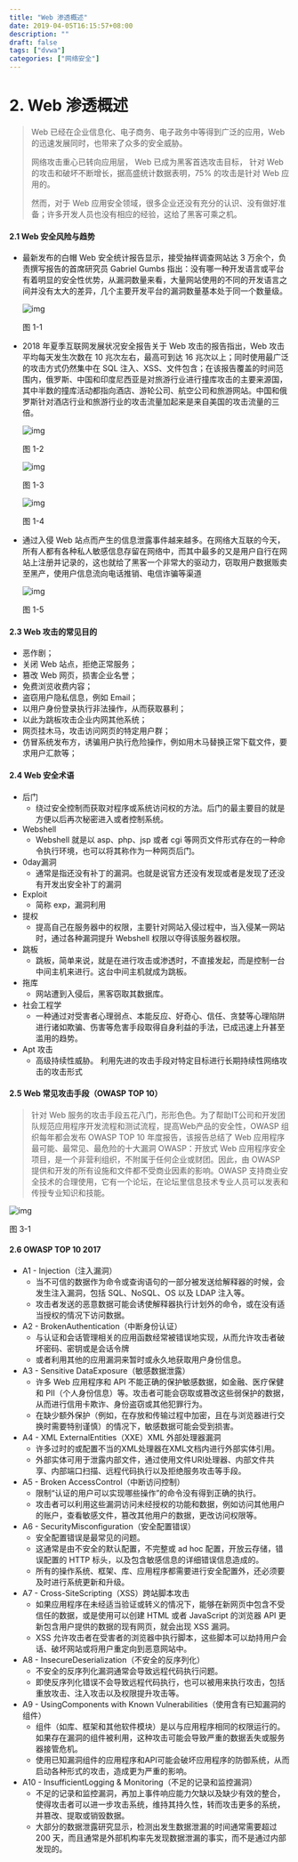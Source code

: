 ```yaml
---
title: "Web 渗透概述"
date: 2019-04-05T16:15:57+08:00
description: ""
draft: false
tags: ["dvwa"]
categories: ["网络安全"]
---
```


<!--more-->



# 2. Web 渗透概述

> Web 已经在企业信息化、电子商务、电子政务中等得到广泛的应用，Web 的迅速发展同时，也带来了众多的安全威胁。
>
> 网络攻击重心已转向应用层， Web 已成为黑客首选攻击目标， 针对 Web 的攻击和破坏不断增长，据高盛统计数据表明，75% 的攻击是针对 Web 应用的。
>
> 然而，对于 Web 应用安全领域，很多企业还没有充分的认识、没有做好准备；许多开发人员也没有相应的经验，这给了黑客可乘之机。

#### 2.1 Web 安全风险与趋势

- 最新发布的白帽 Web 安全统计报告显示，接受抽样调查网站达 3 万余个，负责撰写报告的首席研究员 Gabriel Gumbs 指出：没有哪一种开发语言或平台有着明显的安全性优势，从漏洞数量来看，大量网站使用的不同的开发语言之间并没有太大的差异，几个主要开发平台的漏洞数量基本处于同一个数量级。

  

  ![img](../../img/15345551146538.jpg)

  图 1-1

  

- 2018 年夏季互联网发展状况安全报告关于 Web 攻击的报告指出，Web 攻击平均每天发生次数在 10 兆次左右，最高可到达 16 兆次以上；同时使用最广泛的攻击方式仍然集中在 SQL 注入、XSS、文件包含；在该报告覆盖的时间范围内，俄罗斯、中国和印度尼西亚是对旅游行业进行撞库攻击的主要来源国，其中半数的撞库活动都指向酒店、游轮公司、航空公司和旅游网站。中国和俄罗斯针对酒店行业和旅游行业的攻击流量加起来是来自美国的攻击流量的三倍。

  

  ![img](../../img/15345553145801.jpg)

  图 1-2

  

  

  ![img](../../img/15345554759383.jpg)

  图 1-3

  

  

  ![img](../../img/15345555026108.jpg)

  图 1-4

  

- 通过入侵 Web 站点而产生的信息泄露事件越来越多。在网络大互联的今天，所有人都有各种私人敏感信息存留在网络中，而其中最多的又是用户自行在网站上注册并记录的，这也就给了黑客一个非常大的驱动力，窃取用户数据贩卖至黑产，使用户信息流向电话推销、电信诈骗等渠道

  

  ![img](../../img/15345562273645.jpg)

  图 1-5

  

#### 2.3 Web 攻击的常见目的

- 恶作剧；
- 关闭 Web 站点，拒绝正常服务；
- 篡改 Web 网页，损害企业名誉；
- 免费浏览收费内容；
- 盗窃用户隐私信息，例如 Email；
- 以用户身份登录执行非法操作，从而获取暴利；
- 以此为跳板攻击企业内网其他系统；
- 网页挂木马，攻击访问网页的特定用户群；
- 仿冒系统发布方，诱骗用户执行危险操作，例如用木马替换正常下载文件，要求用户汇款等；

#### 2.4 Web 安全术语

- 后门
  - 绕过安全控制而获取对程序或系统访问权的方法。后门的最主要目的就是方便以后再次秘密进入或者控制系统。
- Webshell
  - Webshell 就是以 asp、php、jsp 或者 cgi 等网页文件形式存在的一种命令执行环境，也可以将其称作为一种网页后门。
- 0day漏洞
  - 通常是指还没有补丁的漏洞。也就是说官方还没有发现或者是发现了还没有开发出安全补丁的漏洞
- Exploit
  - 简称 exp，漏洞利用
- 提权
  - 提高自己在服务器中的权限，主要针对网站入侵过程中，当入侵某一网站时，通过各种漏洞提升 Webshell 权限以夺得该服务器权限。
- 跳板
  - 跳板，简单来说，就是在进行攻击或渗透时，不直接发起，而是控制一台中间主机来进行。这台中间主机就成为跳板。
- 拖库
  - 网站遭到入侵后，黑客窃取其数据库。
- 社会工程学
  - 一种通过对受害者心理弱点、本能反应、好奇心、信任、贪婪等心理陷阱进行诸如欺骗、伤害等危害手段取得自身利益的手法，已成迅速上升甚至滥用的趋势。
- Apt 攻击
  - 高级持续性威胁。 利用先进的攻击手段对特定目标进行长期持续性网络攻击的攻击形式

#### 2.5 Web 常见攻击手段（OWASP TOP 10）

> 针对 Web 服务的攻击手段五花八门，形形色色。为了帮助IT公司和开发团队规范应用程序开发流程和测试流程，提高Web产品的安全性，OWASP 组织每年都会发布 OWASP TOP 10 年度报告，该报告总结了 Web 应用程序最可能、最常见、最危险的十大漏洞
> OWASP：开放式 Web 应用程序安全项目，是一个非营利组织，不附属于任何企业或财团。因此，由 OWASP 提供和开发的所有设施和文件都不受商业因素的影响。OWASP 支持商业安全技术的合理使用，它有一个论坛，在论坛里信息技术专业人员可以发表和传授专业知识和技能。



![img](../../img/15345574528070.jpg)



图 3-1



#### 2.6 OWASP TOP 10 2017

- A1 - Injection（注入漏洞）
  - 当不可信的数据作为命令或查询语句的一部分被发送给解释器的时候，会发生注入漏洞，包括 SQL、NoSQL、OS 以及 LDAP 注入等。
  - 攻击者发送的恶意数据可能会诱使解释器执行计划外的命令，或在没有适当授权的情况下访问数据。
- A2 - BrokenAuthentication（中断身份认证）
  - 与认证和会话管理相关的应用函数经常被错误地实现，从而允许攻击者破坏密码、密钥或是会话令牌
  - 或者利用其他的应用漏洞来暂时或永久地获取用户身份信息。
- A3 - Sensitive DataExposure（敏感数据泄露）
  - 许多 Web 应用程序和 API 不能正确的保护敏感数据，如金融、医疗保健和 PII（个人身份信息）等。攻击者可能会窃取或篡改这些弱保护的数据，从而进行信用卡欺诈、身份盗窃或其他犯罪行为。
  - 在缺少额外保护（例如，在存放和传输过程中加密，且在与浏览器进行交换时需要特别谨慎）的情况下，敏感数据可能会受到损害。
- A4 - XML ExternalEntities（XXE）XML 外部处理器漏洞
  - 许多过时的或配置不当的XML处理器在XML文档内进行外部实体引用。
  - 外部实体可用于泄露内部文件，通过使用文件URI处理器、内部文件共享、内部端口扫描、远程代码执行以及拒绝服务攻击等手段。
- A5 - Broken AccessControl（中断访问控制）
  - 限制“认证的用户可以实现哪些操作”的命令没有得到正确的执行。
  - 攻击者可以利用这些漏洞访问未经授权的功能和数据，例如访问其他用户的账户，查看敏感文件，篡改其他用户的数据，更改访问权限等。
- A6 - SecurityMisconfiguration（安全配置错误）
  - 安全配置错误是最常见的问题。
  - 这通常是由不安全的默认配置，不完整或 ad hoc 配置，开放云存储，错误配置的 HTTP 标头，以及包含敏感信息的详细错误信息造成的。
  - 所有的操作系统、框架、库、应用程序都需要进行安全配置外，还必须要及时进行系统更新和升级。
- A7 - Cross-SiteScripting（XSS）跨站脚本攻击
  - 如果应用程序在未经适当验证或转义的情况下，能够在新网页中包含不受信任的数据，或是使用可以创建 HTML 或者 JavaScript 的浏览器 API 更新包含用户提供的数据的现有网页，就会出现 XSS 漏洞。
  - XSS 允许攻击者在受害者的浏览器中执行脚本，这些脚本可以劫持用户会话、破坏网站或将用户重定向到恶意网站中。
- A8 - InsecureDeserialization（不安全的反序列化）
  - 不安全的反序列化漏洞通常会导致远程代码执行问题。
  - 即使反序列化错误不会导致远程代码执行，也可以被用来执行攻击，包括重放攻击、注入攻击以及权限提升攻击等。
- A9 - UsingComponents with Known Vulnerabilities（使用含有已知漏洞的组件）
  - 组件（如库、框架和其他软件模块）是以与应用程序相同的权限运行的。如果存在漏洞的组件被利用，这种攻击可能会导致严重的数据丢失或服务器接管危机。
  - 使用已知漏洞组件的应用程序和API可能会破坏应用程序的防御系统，从而启动各种形式的攻击，造成更为严重的影响。
- A10 - InsufficientLogging & Monitoring（不足的记录和监控漏洞）
  - 不足的记录和监控漏洞，再加上事件响应能力欠缺以及缺少有效的整合，使得攻击者可以进一步攻击系统，维持其持久性，转而攻击更多的系统，并篡改、提取或销毁数据。
  - 大部分的数据泄露研究显示，检测出发生数据泄漏的时间通常需要超过 200 天，而且通常是外部机构率先发现数据泄漏的事实，而不是通过内部发现的。